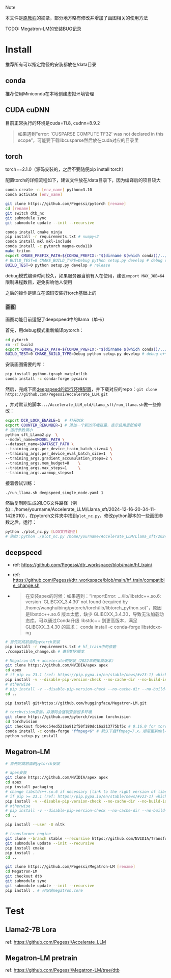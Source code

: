 > [!NOTE]
>
> 本文件是[原教程](https://github.com/Pegessi/pytorch/blob/dtb/readme_nebula.md)的摘录，部分地方略有修改并增加了画图相关的使用方法
>
> TODO: Megatron-LM的安装BUG记录

# Install

推荐所有可以指定路径的安装都放在/data目录

## conda

推荐使用Miniconda在本地创建虚拟环境管理

## CUDA cuDNN

目前正常执行的环境是cuda=11.8, cudnn=8.9.2

> 如果遇到“error: 'CUSPARSE COMPUTE TF32’ was not declared in this scope”，可能要下载libcusparse然后放在cuda对应的目录里

## torch

torch==2.1.0（源码安装的，之后不要随便pip install torch）

配置torch的详细流程如下，建议文件放在/data目录下，因为编译后的项目较大

```bash
conda create -n [env_name] python=3.10
conda activate [env_name]

git clone https://github.com/Pegessi/pytorch [rename]
cd [rename]
git switch dtb_nc
git submodule sync
git submodule update --init --recursive

conda install cmake ninja
pip install -r requirements.txt # numpy<2
conda install mkl mkl-include
conda install -c pytorch magma-cuda110
make triton
export CMAKE_PREFIX_PATH=${CONDA_PREFIX:-"$(dirname $(which conda))/../"}
# BUILD_TEST=0 CMAKE_BUILD_TYPE=Debug python setup.py develop # debug c++
BUILD_TEST=0 python setup.py develop # release
```

debug模式编译时间较久，如果服务器当前有人在使用，建议`export MAX_JOB=64`限制进程数目，避免影响他人使用

之后的操作是建立在源码安装好torch基础上的

### 画图

画图功能目前适配了deepspeed中的llama（单卡）

首先，用debug模式重新编译pytorch：

```bash
cd pytorch
rm -rf build
export CMAKE_PREFIX_PATH=${CONDA_PREFIX:-"$(dirname $(which conda))/../"}
BUILD_TEST=0 CMAKE_BUILD_TYPE=Debug python setup.py develop # debug c++
```

安装画图需要的库：

```bash
pip install python-igraph matplotlib
conda install -c conda-forge pycairo
```

然后，完成下面[deepspeed的运行环境配置](##deepspeed)，并下载对应的repo：`git clone https://github.com/Pegessi/Accelerate_LLM.git`

，并对默认的脚本`.../Accelerate_LLM_old/Llama_sft/run_llama.sh`做一些修改：

```bash
export DCR_LOCK_ENABLE=1  # 打开DCR
export COUNTER_RENUMBER=1 # 添加一个新的环境变量，表示启用重新编号
# 运行参数调小
python sft_Llama2.py  \
--model_name=$MODEL_PATH \
--dataset_name=$DATASET_PATH \
--training_args.per_device_train_batch_size=4 \
--training_args.per_device_eval_batch_size=1  \
--training_args.gradient_accumulation_steps=2 \
--training_args.mem_budget=8    \
--training_args.max_steps=1     \
--training_args.warmup_steps=1
```

接着尝试训练：

```bash
./run_llama.sh deepspeed_single_node.yaml 1
```

然后复制刚生成的LOG文件路径（例如：/home/yourname/Accelerate_LLM/Llama_sft/2024-12-16-20-34-11-1428010），在pytorch文件夹中找到`plot_nc.py`，修改python脚本的一些画图参数之后，运行：

```bash
python ./plot_nc.py [LOG文件路径]
# 例如：python ./plot_nc.py /home/yourname/Accelerate_LLM/Llama_sft/2024-12-16-20-34-11-1428010
```

## deepspeed

- ref: https://github.com/Pegessi/dtr_workspace/blob/main/hf_train/

- ref: https://github.com/Pegessi/dtr_workspace/blob/main/hf_train/compatible_change.sh

- > 在安装apex的时候：如果遇到：“ImportError: .../lib/libstdc++.so.6: version `GLIBCXX_3.4.30' not found (required by /home/wanghuibing/pytorch/torch/lib/libtorch_python.so)”，原因是libstdc++.so.6 版本太低，缺少 GLIBCXX_3.4.30，导致无法加载动态库。可以通过Conda升级 libstdc++ 到更高版本，满足 GLIBCXX_3.4.30 的需求：
  > conda install -c conda-forge libstdcxx-ng

```sh
# 首先完成前面的pytorch安装
pip install -r requirements.txt # hf_train中的依赖
./compatible_change.sh # 兼容DTR脚本

# Megatron-LM + accelerate的安装（2022年的集成版本）
git clone https://github.com/NVIDIA/apex apex
cd apex
# if pip >= 23.1 (ref: https://pip.pypa.io/en/stable/news/#v23-1) which supports multiple `--config-settings` with the same key... 
pip install -v --disable-pip-version-check --no-cache-dir --no-build-isolation --config-settings "--build-option=--cpp_ext" --config-settings "--build-option=--cuda_ext" ./
# otherwise
# pip install -v --disable-pip-version-check --no-cache-dir --no-build-isolation --global-option="--cpp_ext" --global-option="--cuda_ext" ./
cd ..

pip install git+https://github.com/huggingface/Megatron-LM.git

# torchvision安装，非源码会强制安装很多环境
git clone https://github.com/pytorch/vision torchvision
cd torchvision
git checkout fbb4cc54ed521ba912f50f180dc16a213775bf5c # 0.16.0 for torch2.1.0
conda install -c conda-forge "ffmpeg<6" # 默认下载ffmpeg=7.x，顺带更新mkl=2025.x安装不了这个torchvision
python setup.py install
```

## Megatron-LM

```sh
# 首先完成前面的pytorch安装 

# apex安装
git clone https://github.com/NVIDIA/apex apex
cd apex
pip install packaging
# change libstdc++.so.6 if necessary [link to the right version of libstdc++.so with GLIBCXX_3.4.30]
# if pip >= 23.1 (ref: https://pip.pypa.io/en/stable/news/#v23-1) which supports multiple `--config-settings` with the same key... 
pip install -v --disable-pip-version-check --no-cache-dir --no-build-isolation --config-settings "--build-option=--cpp_ext" --config-settings "--build-option=--cuda_ext" ./
# otherwise
# pip install -v --disable-pip-version-check --no-cache-dir --no-build-isolation --global-option="--cpp_ext" --global-option="--cuda_ext" ./
cd ..

pip install --user -U nltk

# transformer engine
git clone --branch stable --recursive https://github.com/NVIDIA/TransformerEngine.git
git submodule update --init --recursive
pip install cmake
pip install .
cd ..

git clone https://github.com/Pegessi/Megatron-LM [rename]
cd Megatron-LM
git checkout dtb
git submodule sync
git submodule update --init --recursive
pip install . # 只安装megatron.core
```

# Test

## Llama2-7B Lora

ref: https://github.com/Pegessi/Accelerate_LLM

## Megatron-LM pretrain

ref: https://github.com/Pegessi/Megatron-LM/tree/dtb